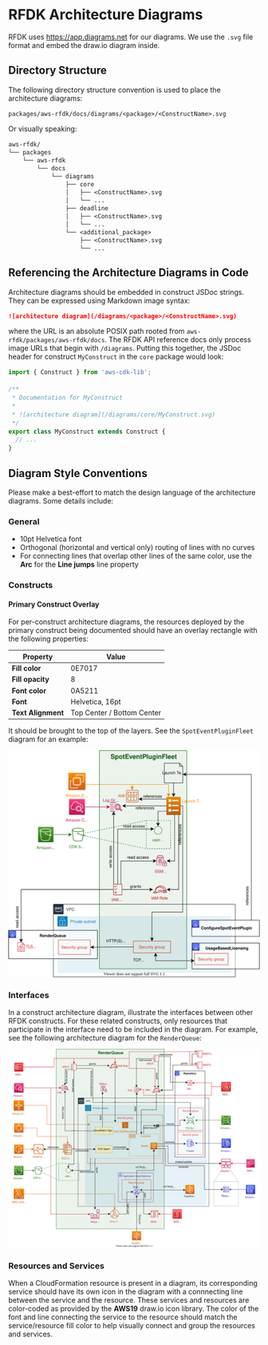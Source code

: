 RFDK Architecture Diagrams
==========================

RFDK uses https://app.diagrams.net for our diagrams. We use the `.svg` file format and embed the draw.io diagram inside.

## Directory Structure
The following directory structure convention is used to place the architecture diagrams:

    packages/aws-rfdk/docs/diagrams/<package>/<ConstructName>.svg

Or visually speaking:

```
aws-rfdk/
└── packages
    └── aws-rfdk
        └── docs
            └── diagrams
                ├── core
                │   ├── <ConstructName>.svg
                │   └── ...
                ├── deadline
                │   ├── <ConstructName>.svg
                │   └── ...
                └── <additional_package>
                    ├── <ConstructName>.svg
                    └── ...
```

## Referencing the Architecture Diagrams in Code

Architecture diagrams should be embedded in construct JSDoc strings. They can be expressed using Markdown image syntax:

```md
![architecture diagram](/diagrams/<package>/<ConstructName>.svg)
```

where the URL is an absolute POSIX path rooted from `aws-rfdk/packages/aws-rfdk/docs`. The RFDK API reference docs
only process image URLs that begin with `/diagrams`. Putting this together, the JSDoc header for construct `MyConstruct`
in the `core` package would look:

```ts
import { Construct } from 'aws-cdk-lib';

/**
 * Documentation for MyConstruct
 *
 * ![architecture diagram](/diagrams/core/MyConstruct.svg)
 */
export class MyConstruct extends Construct {
  // ...
}
```

## Diagram Style Conventions

Please make a best-effort to match the design language of the architecture diagrams. Some details include:

### General

*   10pt Helvetica font
*   Orthogonal (horizontal and vertical only) routing of lines with no curves
*   For connecting lines that overlap other lines of the same color, use the **Arc** for the **Line jumps** line
    property 

### Constructs


#### Primary Construct Overlay

For per-construct architecture diagrams, the resources deployed by the primary construct being documented should have an
overlay rectangle with the following properties:

| Property              | Value                         |
| --------------------- | ----------------------------- |
| **Fill color**        | 0E7017                        |
| **Fill opacity**      | 8                             |
| **Font color**        | 0A5211                        |
| **Font**              | Helvetica, 16pt               |
| **Text Alignment**    | Top Center / Bottom Center    |

It should be brought to the top of the layers. See the `SpotEventPluginFleet` diagram for an example:

![SpotEventPluginFleet architecture diagram](./deadline/SpotEventPluginFleet.svg)

### Interfaces

In a construct architecture diagram, illustrate the interfaces between other RFDK constructs. For these related
constructs, only resources that participate in the interface need to be included in the diagram. For example, see the
following architecture diagram for the `RenderQueue`:

![RenderQueue architecture diagram](./deadline/RenderQueue.svg)

### Resources and Services

When a CloudFormation resource is present in a diagram, its corresponding service should have its own icon in the
diagram with a connnecting line between the service and the resource. These services and resources are color-coded
as provided by the **AWS19** draw.io icon library. The color of the font and line connecting the service to the resource
should match the service/resource fill color to help visually connect and group the resources and services.
